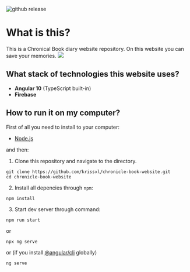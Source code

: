 ![github release](https://img.shields.io/github/v/release/krissxl/chronicle-book-website)
# What is this?
This is a Chronical Book diary website repository. On this website you can save your memories.
<img src="https://i.imgur.com/9XQVa3u.gif"></img>

## What stack of technologies this website uses?
- **Angular 10** (TypeScript built-in)
- **Firebase**

## How to run it on my computer?
First of all you need to install to your computer: 
- [Node.js](https://nodejs.org)

and then:

1. Clone this repository and navigate to the directory.
```
git clone https://github.com/krissxl/chronicle-book-website.git
cd chronicle-book-website
```
2. Install all depencies through `npm`:
```
npm install
```
3. Start dev server through command: 
```
npm run start
```
or 
```
npx ng serve
```
or (if you install [@angular/cli](https://angular.io/guide/setup-local#install-the-angular-cli) globally)
```
ng serve
```
